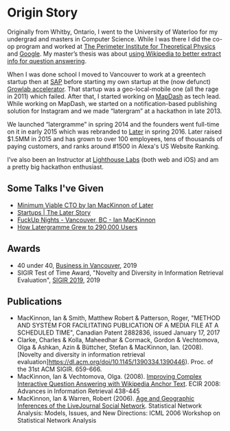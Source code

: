 # Origin Story
Originally from Whitby, Ontario, I went to the University of Waterloo for my undergrad and masters in Computer Science. While I was there I did the co-op program and worked at [The Perimeter Institute for Theoretical Physics](https://www.perimeterinstitute.ca/) and [Google](https://google.ca/). My master’s thesis was about [using Wikipedia to better extract info for question answering](https://uwspace.uwaterloo.ca/handle/10012/3687).

When I was done school I moved to Vancouver to work at a greentech startup then at [SAP](https://sap.com/) before starting my own startup at the (now defunct) [Growlab accelerator](https://biv.com/article/2014/08/vancouvers-growlab-merges-with-toronto-start-up-ac). That startup was a geo-local-mobile one (all the rage in 2011) which failed. After that, I started working on [MapDash](http://mapdash.com/) as tech lead. While working on MapDash, we started on a notification-based publishing solution for Instagram and we made “latergram” at a hackathon in late 2013.

We launched “latergramme” in spring 2014 and the founders went full-time on it in early 2015 which was rebranded to [Later](https://later.com) in spring 2016. Later raised $1.5MM in 2015 and has grown to over 100 employees, tens of thousands of paying customers, and ranks around #1500 in Alexa's US Website Ranking.

I’ve also been an Instructor at [Lighthouse Labs](https://www.lighthouselabs.ca/) (both web and iOS) and am a pretty big hackathon enthusiast.

## Some Talks I've Given
* [Minimum Viable CTO by Ian MacKinnon of Later](https://www.youtube.com/watch?v=am-vqTcB7hY)
* [Startups | The Later Story](https://www.youtube.com/watch?v=jg-I5hUYTGE)
* [FuckUp Nights - Vancouver, BC - Ian MacKinnon](https://www.youtube.com/watch?v=hED6unz2HmE)
* [How Latergramme Grew to 290,000 Users](https://appmasters.com/latergramme-ian-mackinnon-roger-patterson/)

## Awards
* 40 under 40, [Business in Vancouver](https://biv.com/article/2019/12/ian-mackinnon), 2019
* SIGIR Test of Time Award, "Novelty and Diversity in Information Retrieval Evaluation", [SIGIR 2019](https://sigir.org/awards/test-of-time-awards/), 2019

## Publications
* MacKinnon, Ian & Smith, Matthew Robert & Patterson, Roger, "METHOD AND SYSTEM FOR FACILITATING PUBLICATION OF A MEDIA FILE AT A SCHEDULED TIME", Canadian Patent 2882836, issued January 17, 2017
* Clarke, Charles & Kolla, Maheedhar & Cormack, Gordon & Vechtomova, Olga & Ashkan, Azin & Büttcher, Stefan & MacKinnon, Ian. (2008). [Novelty and diversity in information retrieval evaluation]https://dl.acm.org/doi/10.1145/1390334.1390446). Proc. of the 31st ACM SIGIR. 659-666.
* MacKinnon, Ian & Vechtomova, Olga. (2008). [Improving Complex Interactive Question Answering with Wikipedia Anchor Text](https://link.springer.com/chapter/10.1007/978-3-540-78646-7_41). ECIR 2008: Advances in Information Retrieval 438-445
* MacKinnon, Ian & Warren, Robert (2006). [Age and Geographic Inferences of the LiveJournal Social Network](https://link.springer.com/chapter/10.1007%2F978-3-540-73133-7_14). Statistical Network Analysis: Models, Issues, and New Directions: ICML 2006 Workshop on Statistical Network Analysis

